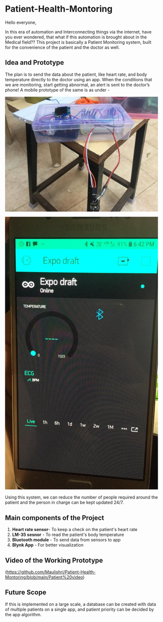 # Patient-Health-Montoring

Hello everyone, 

In this era of automation and Interconnecting things via the internet, have you ever wondered, that what if this automation is brought about in the Medical field??  This project is basically a Patient Monitoring system, built for the convenience of the patient and the doctor as well.

## Idea and Prototype

The plan is to send the data about the patient, like heart rate, and body temperature directly to the doctor using an app. When the conditions that we are monitoring, start getting abnormal, an alert is sent to the doctor’s phone! A mobile prototype of the same is as under - 

![Hardware Prototype](PHOTO-2019-03-20-17-36-50.jpg)

![Blynk App prototype](PHOTO-2019-03-21-18-40-22.jpg)

Using this system, we can reduce the number of people required around the patient and the person in charge can be kept updated 24/7. 

## Main components of the Project

1. **Heart rate sensor**- To keep a check on the patient's heart rate
2. **LM-35 sesnor** - To read the patient's body temperature
3. **Bluetooth module** - To send data from sensors to app
4. **Blynk App** - For better visualization

## Video of the Working Prototype 
(https://github.com/Maulishri/Patient-Health-Montoring/blob/main/Patient%20video)

## Future Scope
If this is implemented on a large scale, a database can be created with data of multiple patients on a single app, and patient priority can be decided by the app algorithm.

